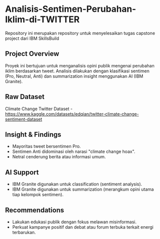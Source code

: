 # Analisis-Sentimen-Perubahan-Iklim-di-TWITTER
Repository ini merupakan repository untuk menyelesaikan tugas capstone project dari IBM SkillsBuild

## Project Overview
Proyek ini bertujuan untuk menganalisis opini publik mengenai perubahan iklim berdasarkan tweet. 
Analisis dilakukan dengan klasifikasi sentimen (Pro, Neutral, Anti) dan summarization insight 
menggunakan AI (IBM Granite).

## Raw Dataset
Climate Change Twitter Dataset - https://www.kaggle.com/datasets/edqian/twitter-climate-change-sentiment-dataset

## Insight & Findings
- Mayoritas tweet bersentimen Pro. 
- Sentimen Anti didominasi oleh narasi "climate change hoax". 
- Netral cenderung berita atau informasi umum.

## AI Support
- IBM Granite digunakan untuk classification (sentiment analysis).
- IBM Granite digunakan untuk summarization (merangkum opini utama tiap kelompok sentimen).

## Recommendations
- Lakukan edukasi publik dengan fokus melawan misinformasi. 
- Perkuat kampanye positif dan debat atau forum terbuka terkait energi terbarukan.
